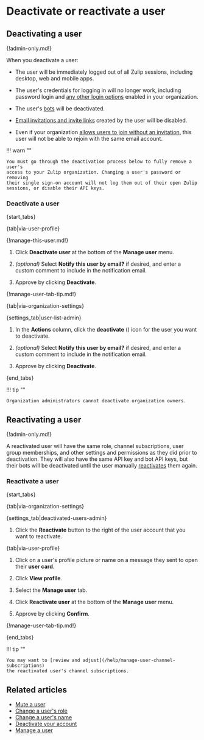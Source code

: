 # Deactivate or reactivate a user

## Deactivating a user

{!admin-only.md!}

When you deactivate a user:

* The user will be immediately logged out of all Zulip sessions, including
  desktop, web and mobile apps.

* The user's credentials for logging in will no longer work, including password
  login and [any other login options](/help/configure-authentication-methods)
  enabled in your organization.

* The user's [bots](/help/bots-overview) will be deactivated.

* [Email invitations and invite links](/help/invite-new-users) created by the
  user will be disabled.

* Even if your organization [allows users to join without an
  invitation](/help/restrict-account-creation#set-whether-invitations-are-required-to-join),
  this user will not be able to rejoin with the same email account.

!!! warn ""

    You must go through the deactivation process below to fully remove a user's
    access to your Zulip organization. Changing a user's password or removing
    their single sign-on account will not log them out of their open Zulip
    sessions, or disable their API keys.

### Deactivate a user

{start_tabs}

{tab|via-user-profile}

{!manage-this-user.md!}

1. Click **Deactivate user** at the bottom of the **Manage user** menu.

1. *(optional)* Select **Notify this user by email?** if desired, and enter a
   custom comment to include in the notification email.

1. Approve by clicking **Deactivate**.

{!manage-user-tab-tip.md!}

{tab|via-organization-settings}

{settings_tab|user-list-admin}

1. In the **Actions** column, click the **deactivate** (<i class="fa
   fa-user-times"></i>) icon for the user you want to deactivate.

1. *(optional)* Select **Notify this user by email?** if desired, and enter a
   custom comment to include in the notification email.

1. Approve by clicking **Deactivate**.

{end_tabs}

!!! tip ""

    Organization administrators cannot deactivate organization owners.

## Reactivating a user

{!admin-only.md!}

A reactivated user will have the same role, channel subscriptions, user group
memberships, and other settings and permissions as they did prior to
deactivation. They will also have the same API key and bot API keys, but their
bots will be deactivated until the user manually
[reactivates](deactivate-or-reactivate-a-bot) them again.

### Reactivate a user

{start_tabs}

{tab|via-organization-settings}

{settings_tab|deactivated-users-admin}

1. Click the **Reactivate** button to the right of the user account that you
   want to reactivate.

{tab|via-user-profile}

1. Click on a user's profile picture or name on a message they sent
   to open their **user card**.

1. Click **View profile**.

1. Select the **Manage user** tab.

1. Click **Reactivate user** at the bottom of the **Manage user** menu.

1. Approve by clicking **Confirm**.

{!manage-user-tab-tip.md!}

{end_tabs}

!!! tip ""

    You may want to [review and adjust](/help/manage-user-channel-subscriptions)
    the reactivated user's channel subscriptions.

## Related articles

* [Mute a user](/help/mute-a-user)
* [Change a user's role](/help/change-a-users-role)
* [Change a user's name](/help/change-a-users-name)
* [Deactivate your account](/help/deactivate-your-account)
* [Manage a user](/help/manage-a-user)
